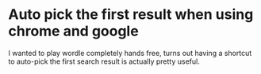# Auto pick the first result when using chrome and google
I wanted to play wordle completely hands free, turns out having a shortcut to auto-pick the first search result is actually pretty useful.
